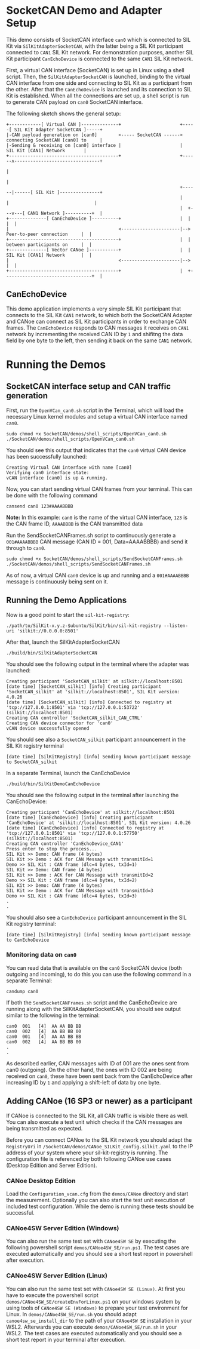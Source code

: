 ﻿# SocketCAN Demo and Adapter Setup
This demo consists of SocketCAN interface `can0` which is connected to SIL Kit via `SilKitAdapterSocketCAN`, with the latter being a SIL Kit participant connected to `CAN1` SIL Kit network. 
For demonstration purposes, another SIL Kit participant `CanEchoDevice` is connected to the same `CAN1` SIL Kit network.   

First, a virtual CAN interface (SocketCAN) is set up in Linux using a shell script. Then, the `SilKitAdapterSocketCAN` is launched, binding to the virtual CAN interface from one side and connecting to SIL Kit as a participant from the other. 
After that the `CanEchoDevice` is launched and its connection to SIL Kit is established. 
When all the connections are set up, a shell script is run to generate CAN payload on `can0` SocketCAN interface. 

The following sketch shows the general setup: 

    +------------[ Virtual CAN ]--------------+                      +-----[ SIL Kit Adapter SocketCAN ]-----+
    |-CAN payload generation on [can0]        <----- SocketCAN ------>    connecting SocketCAN [can0] to     |
    |-Sending & receiving on [can0] interface |                      |          SIL Kit [CAN1] Network       |
    +-----------------------------------------+                      +------ʌ--------------------------------+
                                                                            |            
                                                                            |           
                                                                     +------|------[ SIL Kit ]---------------+
                                                                     |      |                                |
                                                                     |  +---v---[ CAN1 Network ]----------+  |
    +--------------[ CanEchoDevice ]----------+                      |  |                                 |  |
    |                                         <----------------------|-->     Peer-to-peer connection     |  |
    +-----------------------------------------+                      |  |     between participants on     |  |
    +--------------[ Vector CANoe ]-----------+                      |  |     SIL Kit [CAN1] Network      |  |
    |                                         <----------------------|-->                                 |  |
    +-----------------------------------------+                      |  +---------------------------------+  |

## CanEchoDevice

This demo application implements a very simple SIL Kit participant that connects to the SIL Kit `CAN1` network, to which both the SocketCAN Adapter and CANoe can connect as SIL Kit 
participants in order to exchange CAN frames. The `CanEchoDevice` responds to CAN messages it receives on `CAN1` network by incrementing the received CAN ID by `1` and shifitng the data field by one byte to the left, then sending it back on the same `CAN1` network.

# Running the Demos

## SocketCAN interface setup and CAN traffic generation
First, run the `OpenVCan_can0.sh` script in the Terminal, which will load the necessary Linux kernel modules and setup a virtual CAN interface named `can0`.

    sudo chmod +x SocketCAN/demos/shell_scripts/OpenVCan_can0.sh
    ./SocketCAN/demos/shell_scripts/OpenVCan_can0.sh

You should see this output that indicates that the `can0` virtual CAN device has been successfully launched:
    
    Creating Virtual CAN interface with name [can0]
    Verifying can0 interface state:
    vCAN interface [can0] is up & running.

Now, you can start sending virtual CAN frames from your terminal. 
This can be done with the following command
    
    cansend can0 123#AAAABBBB

**Note:** In this example: `can0` is the name of the virtual CAN interface, `123` is the CAN frame ID, `AAAABBBB` is the CAN transmitted data

Run the SendSocketCANFrames.sh script to continuously generate a `001#AAAABBBB` CAN message (CAN ID = 001, Data=AAAABBBB) and send it through to `can0`.

    sudo chmod +x SocketCAN/demos/shell_scripts/SendSocketCANFrames.sh
    ./SocketCAN/demos/shell_scripts/SendSocketCANFrames.sh

As of now, a virtual CAN `can0` device is up and running and a `001#AAAABBBB` message is continuously being sent on it.

## Running the Demo Applications

Now is a good point to start the `sil-kit-registry`:

    ./path/to/SilKit-x.y.z-$ubuntu/SilKit/bin/sil-kit-registry --listen-uri 'silkit://0.0.0.0:8501'

After that, launch the SilKitAdapterSocketCAN

    ./build/bin/SilKitAdapterSocketCAN

You should see the following output in the terminal where the adapter was launched: 

    Creating participant 'SocketCAN_silkit' at silkit://localhost:8501
    [date time] [SocketCAN_silkit] [info] Creating participant 'SocketCAN_silkit' at 'silkit://localhost:8501', SIL Kit version: 4.0.26
    [date time] [SocketCAN_silkit] [info] Connected to registry at 'tcp://127.0.0.1:8501' via 'tcp://127.0.0.1:53722' (silkit://localhost:8501)
    Creating CAN controller 'SocketCAN_silkit_CAN_CTRL'
    Creating CAN device connector for 'can0'
    vCAN device successfully opened

You should see also a `SocketCAN_silkit` participant announcement in the SIL Kit registry terminal

    [date time] [SilKitRegistry] [info] Sending known participant message to SocketCAN_silkit

In a separate Terminal, launch the CanEchoDevice

    ./build/bin/SilKitDemoCanEchoDevice

You should see the following output in the terminal after launching the CanEchoDevice:

    Creating participant 'CanEchoDevice' at silkit://localhost:8501
    [date time] [CanEchoDevice] [info] Creating participant 'CanEchoDevice' at 'silkit://localhost:8501', SIL Kit version: 4.0.26
    [date time] [CanEchoDevice] [info] Connected to registry at 'tcp://127.0.0.1:8501' via 'tcp://127.0.0.1:57750' (silkit://localhost:8501)
    Creating CAN controller 'CanEchoDevice_CAN1'
    Press enter to stop the process...
    SIL Kit >> Demo: CAN frame (4 bytes)
    SIL Kit >> Demo : ACK for CAN Message with transmitId=1
    Demo >> SIL Kit : CAN frame (dlc=4 bytes, txId=1)
    SIL Kit >> Demo: CAN frame (4 bytes)
    SIL Kit >> Demo : ACK for CAN Message with transmitId=2
    Demo >> SIL Kit : CAN frame (dlc=4 bytes, txId=2)
    SIL Kit >> Demo: CAN frame (4 bytes)
    SIL Kit >> Demo : ACK for CAN Message with transmitId=3
    Demo >> SIL Kit : CAN frame (dlc=4 bytes, txId=3)
    . 
    . 

You should also see a `CanEchoDevice` participant announcement in the SIL Kit registry terminal:

    [date time] [SilKitRegistry] [info] Sending known participant message to CanEchoDevice


### Monitoring data on `can0` 
You can read data that is available on the `can0` SocketCAN device (both outgoing and incoming), to do this you can use the following command in a separate Terminal:

    candump can0

If both the `SendSocketCANFrames.sh` script and the CanEchoDevice are running along with the SilKitAdapterSocketCAN, you should see output similar to the following in the terminal:
    
    can0  001   [4]  AA AA BB BB
    can0  002   [4]  AA BB BB 00
    can0  001   [4]  AA AA BB BB
    can0  002   [4]  AA BB BB 00
    . 
    .

As described earlier, CAN messages with ID of 001 are the ones sent from can0 (outgoing). On the other hand, the ones with ID 002 are being received on `can0`, these have been sent back from the CanEchoDevice after increasing ID by `1` and applying a shift-left of data by one byte. 


## Adding CANoe (16 SP3 or newer) as a participant
If CANoe is connected to the SIL Kit, all CAN traffic is visible there as well. You can also execute a test unit which checks if the CAN messages are being transmitted as expected.

Before you can connect CANoe to the SIL Kit network you should adapt the `RegistryUri` in `/SocketCAN/demos/CANoe_SILKit_config.silkit.yaml` to the IP address of your system where your sil-kit-registry is running. 
The configuration file is referenced by both following CANoe use cases (Desktop Edition and Server Edition).

### CANoe Desktop Edition
Load the `Configuration_vcan.cfg` from the `demos/CANoe` directory and start the measurement. Optionally you can also start the test unit execution of included test configuration.
While the demo is running these tests should be successful.

### CANoe4SW Server Edition (Windows)
You can also run the same test set with `CANoe4SW SE` by executing the following powershell script `demos/CANoe4SW_SE/run.ps1`. 
The test cases are executed automatically and you should see a short test report in powershell after execution.

### CANoe4SW Server Edition (Linux)
You can also run the same test set with `CANoe4SW SE (Linux)`. At first you have to execute the powershell script `demos/CANoe4SW_SE/createEnvForLinux.ps1` on your windows system by using tools of `CANoe4SW SE (Windows)` to prepare your test environment for Linux. 
In `demos/CANoe4SW_SE/run.sh` you should adapt `canoe4sw_se_install_dir` to the path of your `CANoe4SW SE` installation in your WSL2. Afterwards you can execute `demos/CANoe4SW_SE/run.sh` in your WSL2. The test cases are executed automatically and you should see a short test report in your terminal after execution.

